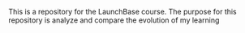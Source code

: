This is a repository for the LaunchBase course.
The purpose for this repository is analyze and compare the evolution of my learning